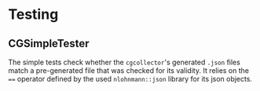 # Testing

## CGSimpleTester

The simple tests check whether the `cgcollector`'s generated `.json` files match a pre-generated file that was checked for its validity.
It relies on the `==` operator defined by the used `nlohnmann::json` library for its json objects.
